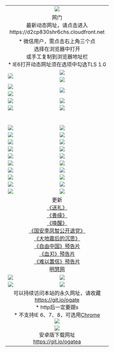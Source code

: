 ﻿<table>
  <tr></tr>
  <tr><td colspan=2 align=center><img src="https://cloud.githubusercontent.com/assets/11880933/13434984/f430fae2-e012-11e5-814f-c2df1e82b247.jpg" /></td></tr>
  <tr><td colspan=2 align=center>网门<br>最新动态网址，请点击进入
<br>https://d2cp830shr6chs.cloudfront.net
    </td>
  </tr>
  <tr>
    <td colspan=2 align=center>* 微信用户，需点击右上角三个点<br>选择在浏览器中打开<br>或手工复制到浏览器地址栏
    <br>* IE6打开动态网址须在选项中勾选TLS 1.0</td>
  </tr>
  <tr>
    <td rowspan=2><a href="https://d2cp830shr6chs.cloudfront.net/ogUP.aspx?name=11DKC.mp4&list=11DKC" target="_blank"><img src="https://d2cp830shr6chs.cloudfront.net/Up/11DKC1.jpg" /></a></td> 
    <td><div><a href="https://d2cp830shr6chs.cloudfront.net/ogUP.aspx?name=LRWS.mp4&list=LRWS" target="_blank"><img src="https://d2cp830shr6chs.cloudfront.net/Up/LRWS.jpg" /></a></td>
   </tr>
  <tr>
    <td><a href="https://d2cp830shr6chs.cloudfront.net/ogNiceVedio.aspx" target="_blank"><img src="https://d2cp830shr6chs.cloudfront.net/Up/11TGKDY.jpg" /></a></td>
  </tr>
  <tr>
    <td><a href="https://d2cp830shr6chs.cloudfront.net/ogUP.aspx?name=JQR.mp4&count=2" target="_blank"><img src="https://d2cp830shr6chs.cloudfront.net/Up/JQR.jpg" /></a></td>   
    <td rowspan=2><a href="https://d2cp830shr6chs.cloudfront.net/ogUP.aspx?name=JP.mp4&count=9" target="_blank"><img src="https://d2cp830shr6chs.cloudfront.net/Up/JP.jpg" /></td>
  </tr>
  <tr>
    <td><a href="https://d2cp830shr6chs.cloudfront.net/ogUP.aspx?name=WH.mp4" target="_blank"><img src="https://d2cp830shr6chs.cloudfront.net/Up/WH.jpg" /></a></td>
  </tr>
  <tr>
    <td><a href="https://d2cp830shr6chs.cloudfront.net/ogUP.aspx?name=SSZJ.mp4&list=SSZJ" target="_blank"><img src="https://d2cp830shr6chs.cloudfront.net/Up/SSZJ.jpg" /></a></td>
    <td><a href="https://d2cp830shr6chs.cloudfront.net/ogUP.aspx?name=1XQK.mp4&count=13" target="_blank"><img src="https://d2cp830shr6chs.cloudfront.net/Up/1XQK.jpg" /></a</td>
  </tr>
  <tr>
    <td><a href="https://d2cp830shr6chs.cloudfront.net/ogUP.aspx?name=ZY.mp4&count=2015|16" target="_blank"><img src="https://d2cp830shr6chs.cloudfront.net/Up/ZY.jpg" /></a</td>
    <td><a href="https://d2cp830shr6chs.cloudfront.net/ogUP.aspx?name=XTFY.mp4&count=B|2,A|24" target="_blank"><img src="https://d2cp830shr6chs.cloudfront.net/Up/XTFY.jpg" /></a></td>
  </tr>
  <tr height="40">
  </tr>
  <tr>
    <td><a href="https://d2cp830shr6chs.cloudfront.net/ogUP.aspx?name=4SQQ.mp4&list=4SQQ" target="_blank"><img src="https://d2cp830shr6chs.cloudfront.net/Up/4SQQ0.jpg"/></a></td>
    <td><a href="https://d2cp830shr6chs.cloudfront.net/ogUP.aspx?name=4SHQ.mp4&list=4SHQ" target="_blank"><img src="https://d2cp830shr6chs.cloudfront.net/Up/4SHQ0.jpg"/></a></td>
  </tr>
  <tr>
    <td><a href="https://d2cp830shr6chs.cloudfront.net/ogUP.aspx?name=4SZG.mp4&list=4SZG" target="_blank"><img src="https://d2cp830shr6chs.cloudfront.net/Up/4SZG0.jpg"/></a></td>
    <td><a href="https://d2cp830shr6chs.cloudfront.net/ogUP.aspx?name=4SDJ.mp4&list=4SDJ" target="_blank"><img src="https://d2cp830shr6chs.cloudfront.net/Up/4SDJ0.jpg"/></a></td>
  </tr>
  <tr>
    <td><a href="https://d2cp830shr6chs.cloudfront.net/ogUP.aspx?name=4SGX.mp4&list=4SGX" target="_blank"><img src="https://d2cp830shr6chs.cloudfront.net/Up/4SGX0.jpg"/></a></td>
    <td><a href="https://d2cp830shr6chs.cloudfront.net/ogUP.aspx?name=4SHD.mp4&list=4SHD" target="_blank"><img src="https://d2cp830shr6chs.cloudfront.net/Up/4SHD0.jpg"/></a></td>
  </tr>
  <tr>
    <td><a href="https://d2cp830shr6chs.cloudfront.net/ogUP.aspx?name=4CTX.mp4&list=4CTX" target="_blank"><img src="https://d2cp830shr6chs.cloudfront.net/Up/4CTX0.jpg"/></a></td>
    <td><a href="https://d2cp830shr6chs.cloudfront.net/ogUP.aspx?name=4CWZ.mp4&list=4CWZ" target="_blank"><img src="https://d2cp830shr6chs.cloudfront.net/Up/4CWZ0.jpg"/></a></td>
  </tr>
  <tr>
    <td><a href="https://d2cp830shr6chs.cloudfront.net/onUP.aspx?name=https://d1lqqjldbsh7xo.cloudfront.net/" target="_blank"><img src="https://d2cp830shr6chs.cloudfront.net/Up/0DTW.jpg"/></a></td>
    <td><a href="https://d2cp830shr6chs.cloudfront.net/onUP.aspx?name=https://d240ns8up8earz.cloudfront.net/acenter/" target="_blank"><img src="https://d2cp830shr6chs.cloudfront.net/Up/0TDW.jpg" /></a></td>
  </tr>
  <tr>
    <td><a href="https://d2cp830shr6chs.cloudfront.net/onUP.aspx?name=https://d4508d6vomz2p.cloudfront.net/gb/nsc413.htm" target="_blank"><img src="https://d2cp830shr6chs.cloudfront.net/Up/0DJY.jpg" /></a></td>
    <td><a href="https://d2cp830shr6chs.cloudfront.net/onUP.aspx?name=https://dilo7bqpjb57y.cloudfront.net/xtr/gb/prog204.html" target="_blank"><img src="https://d2cp830shr6chs.cloudfront.net/Up/0XTR.jpg" /></a></td>
  </tr>
  <tr>
    <td><a href="https://d2cp830shr6chs.cloudfront.net/onUP.aspx?name=https://d3aj00iefsmfgc.cloudfront.net/" target="_blank"><img src="https://d2cp830shr6chs.cloudfront.net/Up/0MHW.jpg" /></a></td>
    <td><a href="https://d2cp830shr6chs.cloudfront.net/onUP.aspx?name=https://d20wz7qt14x5d2.cloudfront.net/" target="_blank"><img src="https://d2cp830shr6chs.cloudfront.net/Up/0ZJW.jpg" /></a></td>
  </tr>
  <tr>
    <td><a href="https://d2cp830shr6chs.cloudfront.net/ogUP.aspx?name=0FG.zip" target="_blank"><img src="https://d2cp830shr6chs.cloudfront.net/Up/0FG.jpg" /></a></td>
    <td><a href="https://d2cp830shr6chs.cloudfront.net/ogUP.aspx?name=0FGA.apk" target="_blank"><img src="https://d2cp830shr6chs.cloudfront.net/Up/0FGA.jpg" /></a></td>
  </tr>
  <tr>
    <td><a href="https://d2cp830shr6chs.cloudfront.net/ogUP.aspx?name=0U.zip" target="_blank"><img src="https://d2cp830shr6chs.cloudfront.net/Up/0U.jpg" /></a></td>
    <td><a href="https://d2cp830shr6chs.cloudfront.net/ogUP.aspx?name=0UA.apk" target="_blank"><img src="https://d2cp830shr6chs.cloudfront.net/Up/0UA.jpg" /></a></td>
  </tr>
  <tr>
    <td><a href="https://d2cp830shr6chs.cloudfront.net/ogUP.aspx?name=0iPPOTV.zip" target="_blank"><img src="https://d2cp830shr6chs.cloudfront.net/Up/0iPPOTV.jpg" /></a></td>
    <td><a href="https://d2cp830shr6chs.cloudfront.net/ogUP.aspx?name=0iNTD.apk" target="_blank"><img src="https://d2cp830shr6chs.cloudfront.net/Up/0iNTD.jpg" /></a></td>
  </tr>
  <tr>
    <td colspan=2 align=center>更新<br>
      <a href="https://d2cp830shr6chs.cloudfront.net/ogUP.aspx?name=4ESL.mp4" target="_blank">《送礼》</a><br>
      <a href="https://d2cp830shr6chs.cloudfront.net/ogUP.aspx?name=4ESY.mp4" target="_blank">《善缘》</a><br>
      <a href="https://d2cp830shr6chs.cloudfront.net/ogUP.aspx?name=4EHX.mp4" target="_blank">《唤醒》</a><br>
      <a href="https://d2cp830shr6chs.cloudfront.net/ogUP.aspx?name=4LFZ.mp4" target="_blank">《国安李凤智公开退党》</a><br>
      <a href="https://d2cp830shr6chs.cloudfront.net/ogUP.aspx?name=4DDZHDCS.mp4" target="_blank">《大地震后的沉思》</a><br>
      <a href="https://d2cp830shr6chs.cloudfront.net/ogUP.aspx?name=11ZYZG0.mp4" target="_blank">《自由中国》预告片</a><br>
      <a href="https://d2cp830shr6chs.cloudfront.net/ogUP.aspx?name=11XR.mp4" target="_blank">《血刃》预告片</a><br>
      <a href="https://d2cp830shr6chs.cloudfront.net/ogUP.aspx?name=11NYZX.mp4&count=2" target="_blank">《难以置信》预告片</a><br>
      <a href="https://d2cp830shr6chs.cloudfront.net/onUP.aspx?name=https://www.minghui.org/" target="_blank">明慧网</a></td>
    </td>
  </tr>
  <tr>
    <td><a href="https://d2cp830shr6chs.cloudfront.net/ogNice.aspx" target="_blank"><img src="https://d2cp830shr6chs.cloudfront.net/Up/0WCYY.jpg" /></a></td>
    <td><a href="https://d2cp830shr6chs.cloudfront.net/onCO.aspx?ob=600事物&op=增删改&args=WH1~%23类型6新闻%7c%23类型6评论&mode=" target="_blank"><img src="https://d2cp830shr6chs.cloudfront.net/Up/0WZTT.jpg" /></a></td> 
  </tr>
  <tr>
    <td><a href="https://d2cp830shr6chs.cloudfront.net/ogDY.aspx" target="_blank"><img src="https://d2cp830shr6chs.cloudfront.net/Up/0FK.jpg" /></a></td>
    <td><a href="https://d2cp830shr6chs.cloudfront.net/ogST.aspx" target="_blank"><img src="https://d2cp830shr6chs.cloudfront.net/Up/0ST.jpg" /></a></td> 
  </tr>
  <tr>
    <td colspan=2 align=center>可以持续访问本站的永久网址，请收藏<br/><a href="https://git.io/ogate" target="_blank">https://git.io/ogate</a><br/>* http后一定要跟s<br/>* 不支持IE 6、7、8，可选用<a href="https://d2cp830shr6chs.cloudfront.net/ogUP.aspx?name=0ChromePortable.zip">Chrome</a><br/><a href="https://d2cp830shr6chs.cloudfront.net/Up/0WMGDL2.png" target="_blank"><img src="https://d2cp830shr6chs.cloudfront.net/Up/0WMGD2.png"/></a></td>
  </tr>
  <tr>
    <td colspan=2 align=center><a href="https://d2cp830shr6chs.cloudfront.net/ogUP.aspx?name=0oGate.apk" target="_blank"><img src="https://cloud.githubusercontent.com/assets/11880933/13720399/75e143ee-e842-11e5-9f0a-1421f423c80f.jpg" /></a><br>安卓版下载网址<br><a href="https://git.io/ogatea">https://git.io/ogatea</a></td>
  </tr>
  <!--tr>
    <td colspan=2 align=center>可能失效的动态网址
    </td>
  </tr-->
</table>
